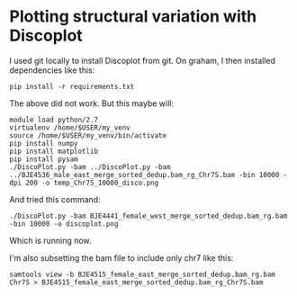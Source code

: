 # Plotting structural variation with Discoplot

I used git locally to install Discoplot from git. On graham, I then installed dependencies like this:
```
pip install -r requirements.txt
```
The above did not work. But this maybe will:
```
module load python/2.7
virtualenv /home/$USER/my_venv
source /home/$USER/my_venv/bin/activate
pip install numpy
pip install matplotlib
pip install pysam
./DiscoPlot.py -bam ../DiscoPlot.py -bam ../BJE4536_male_east_merge_sorted_dedup.bam_rg_Chr7S.bam -bin 10000 -dpi 200 -o temp_Chr7S_10000_disco.png
```
And tried this command:
```
./DiscoPlot.py -bam BJE4441_female_west_merge_sorted_dedup.bam_rg.bam -bin 10000 -o discoplot.png
```
Which is running now.

I'm also subsetting the bam file to include only chr7 like this:
```
samtools view -b BJE4515_female_east_merge_sorted_dedup.bam_rg.bam Chr7S > BJE4515_female_east_merge_sorted_dedup.bam_rg_Chr7S.bam
```
